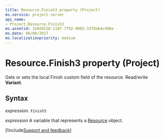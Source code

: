 ```yaml
---
title: Resource.Finish3 property (Project)
ms.service: project-server
api_name:
- Project.Resource.Finish3
ms.assetid: 1b9dd528-1187-7792-9065-33f8ab4c986e
ms.date: 06/08/2017
ms.localizationpriority: medium
---
```



# Resource.Finish3 property (Project)

Gets or sets the local Finish custom field of the resource. Read/write **Variant**.


## Syntax

_expression_. `Finish3`

_expression_ A variable that represents a [Resource](./Project.Resource.md) object.

[!include[Support and feedback](~/includes/feedback-boilerplate.md)]